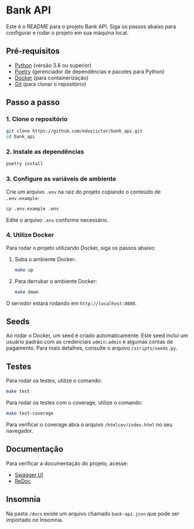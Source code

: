 # Bank API

Este é o README para o projeto Bank API. Siga os passos abaixo para configurar e rodar o projeto em sua máquina local.

## Pré-requisitos

- [Python](https://www.python.org/) (versão 3.8 ou superior)
- [Poetry](https://python-poetry.org/) (gerenciador de dependências e pacotes para Python)
- [Docker](https://www.docker.com/) (para containerização)
- [Git](https://git-scm.com/) (para clonar o repositório)

## Passo a passo

### 1. Clone o repositório

```bash
git clone https://github.com/eduviictor/bank_api.git
cd bank_api
```

### 2. Instale as dependências

```bash
poetry install
```

### 3. Configure as variáveis de ambiente

Crie um arquivo `.env` na raiz do projeto copiando o conteúdo de `.env.example`:

```bash
cp .env.example .env
```

Edite o arquivo `.env` conforme necessário.

### 4. Utilize Docker

Para rodar o projeto utilizando Docker, siga os passos abaixo:

1. Suba o ambiente Docker:

    ```bash
    make up
    ```

2. Para derrubar o ambiente Docker:

    ```bash
    make down
    ```

O servidor estará rodando em `http://localhost:8000`.

## Seeds

Ao rodar o Docker, um seed é criado automaticamente. Este seed inclui um usuário padrão com as credenciais `admin:admin` e algumas contas de pagamento. Para mais detalhes, consulte o arquivo `/scripts/seeds.py`.

## Testes

Para rodar os testes, utilize o comando:

```bash
make test
```

Para rodar os testes com o coverage, utilize o comando:

```bash
make test-coverage
```

Para verificar o coverage abra o arquivo `/htmlcov/index.html` no seu navegador.

## Documentação

Para verificar a documentação do projeto, acesse:

- [Swagger UI](http://localhost:8000/docs)
- [ReDoc](http://localhost:8000/redoc)


## Insomnia

Na pasta `/docs` existe um arquivo chamado `bank-api.json` que pode ser importado no Insomnia.
